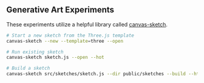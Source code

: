 ## Generative Art Experiments

These experiments utilize a helpful library called [canvas-sketch](https://github.com/mattdesl/canvas-sketch).

```bash
# Start a new sketch from the Three.js template
canvas-sketch --new --template=three --open

# Run existing sketch
canvas-sketch sketch.js --open --hot

# Build a sketch
canvas-sketch src/sketches/sketch.js --dir public/sketches --build --html=public/sketch.html
```
